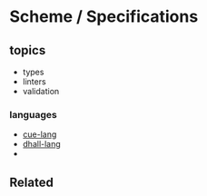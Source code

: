 # Scheme / Specifications

## topics

- types
- linters
- validation

### languages
- [cue-lang](https://github.com/cue-lang/cue)
- [dhall-lang](https://github.com/dhall-lang/dhall-lang)
- 

### 

## Related

